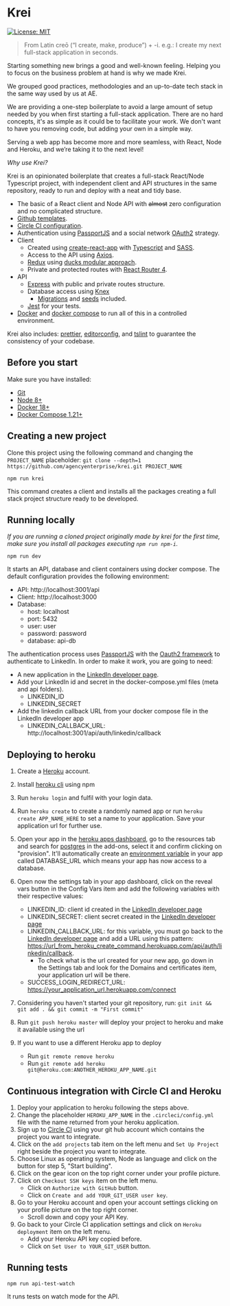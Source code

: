 # Krei
[![License: MIT](https://img.shields.io/badge/License-MIT-yellow.svg)](https://opensource.org/licenses/MIT)

> From Latin creō (“I create, make, produce”) +‎ -i. e.g.: I create my next full-stack application in seconds.

Starting something new brings a good and well-known feeling. Helping you to focus on the business problem at hand is why we made Krei.

We grouped good practices, methodologies and an up-to-date tech stack in the same way used by us at AE.

We are providing a one-step boilerplate to avoid a large amount of setup needed by you when first starting a full-stack application. There are no hard concepts, it's as simple as it could be to facilitate your work. We don't want to have you removing code, but adding your own in a simple way.

Serving a web app has become more and more seamless, with React, Node and Heroku, and we’re taking it to the next level!

*Why use Krei?*

Krei is an opinionated boilerplate that creates a full-stack React/Node Typescript project,  with independent client and API structures in the same repository, ready to run and deploy with a neat and tidy base.

* The basic of a React client and Node API with ~~almost~~ zero configuration and no complicated structure.
* [Github templates](https://blog.github.com/2016-02-17-issue-and-pull-request-templates/).
* [Circle CI configuration](https://circleci.com/docs/2.0/configuration-reference/#section=configuration).
* Authentication using [PassportJS](http://www.passportjs.org/) and a social network [OAuth2](https://oauth.net/2/) strategy.
* Client
  * Created using [create-react-app](https://github.com/facebook/create-react-app) with [Typescript](https://www.typescriptlang.org/docs/home.html) and [SASS](https://sass-lang.com/).
  * Access to the API using [Axios](https://github.com/axios/axios).
  * [Redux](https://github.com/reduxjs/redux) using [ducks modular approach](https://github.com/erikras/ducks-modular-redux).
  * Private and protected routes with [React Router 4](https://reacttraining.com/react-router/core/guides/philosophy).
* API
  * [Express](https://expressjs.com/) with public and private routes structure.
  * Database access using [Knex](https://knexjs.org/)
      * [Migrations](https://knexjs.org/#Migrations-CLI) and [seeds](https://knexjs.org/#Seeds-CLI) included.
  * [Jest](https://jestjs.io/) for your tests.
* [Docker](https://docs.docker.com) and [docker compose](https://docs.docker.com/compose/) to run all of this in a controlled environment.

Krei also includes: [prettier](https://github.com/prettier/prettier), [editorconfig](https://editorconfig.org/), and [tslint](https://palantir.github.io/tslint/) to guarantee the consistency of your codebase.

## Before you start

Make sure you have installed:

- [Git](https://git-scm.com/book/en/v2/Getting-Started-Installing-Git)
- [Node 8+](https://nodejs.org/en/)
- [Docker 18+](https://docs.docker.com/install/)
- [Docker Compose 1.21+](https://docs.docker.com/compose/install/)

## Creating a new project

Clone this project using the following command and changing the `PROJECT_NAME` placeholder: `git clone --depth=1 https://github.com/agencyenterprise/krei.git PROJECT_NAME`

```shell
npm run krei
```

This command creates a client and installs all the packages creating a full stack project structure ready to be developed.

## Running locally

*If you are running a cloned project originally made by krei for the first time, make sure you install all packages executing `npm run npm-i`.*

```shell
npm run dev
```

It starts an API, database and client containers using docker compose. The default configuration provides the following environment:

- API: http://localhost:3001/api
- Client: http://localhost:3000
- Database:
  - host: localhost
  - port: 5432
  - user: user
  - password: password
  - database: api-db

The authentication process uses [PassportJS](http://www.passportjs.org/) with the [Oauth2 framework](https://oauth.net/2/) to authenticate to LinkedIn. In order to make it work, you are going to need:

- A new application in the [LinkedIn developer page](https://www.linkedin.com/developer/apps).
- Add your LinkedIn id and secret in the docker-compose.yml files (meta and api folders).
  - LINKEDIN_ID
  - LINKEDIN_SECRET
- Add the linkedin callback URL from your docker compose file in the LinkedIn developer app
  - LINKEDIN_CALLBACK_URL: http://localhost:3001/api/auth/linkedin/callback

## Deploying to heroku

1. Create a [Heroku](https://www.heroku.com/) account.
2. Install [heroku cli](https://www.npmjs.com/package/heroku) using npm
3. Run `heroku login` and fulfil with your login data.
4. Run `heroku create` to create a randomly named app or run `heroku create APP_NAME_HERE` to set a name to your application. Save your application url for further use.
5. Open your app in the [heroku apps dashboard](https://dashboard.heroku.com/apps), go to the resources tab and search for [postgres](https://elements.heroku.com/addons/heroku-postgresql) in the add-ons, select it and confirm clicking on "provision". It'll automatically create an [environment variable](https://devcenter.heroku.com/articles/config-vars) in your app called DATABASE_URL which means your app has now access to a database.
6. Open now the settings tab in your app dashboard, click on the reveal vars button in the Config Vars item and add the following variables with their respective values:

   - LINKEDIN_ID: client id created in the [LinkedIn developer page](https://www.linkedin.com/developer/apps)
   - LINKEDIN_SECRET: client secret created in the [LinkedIn developer page](https://www.linkedin.com/developer/apps)
   - LINKEDIN_CALLBACK_URL: for this variable, you must go back to the [LinkedIn developer page](https://www.linkedin.com/developer/apps) and add a URL using this pattern: https://url_from_heroku_create_command.herokuapp.com/api/auth/linkedin/callback.
     - To check what is the url created for your new app, go down in the Settings tab and look for the Domains and certificates item, your application url will be there.
   - SUCCESS_LOGIN_REDIRECT_URL: https://your_application_url.herokuapp.com/connect

7. Considering you haven't started your git repository, run: `git init && git add . && git commit -m "First commit"`
8. Run `git push heroku master` will deploy your project to heroku and make it available using the url
9. If you want to use a different Heroku app to deploy
   - Run `git remote remove heroku`
   - Run `git remote add heroku git@heroku.com:ANOTHER_HEROKU_APP_NAME.git`

## Continuous integration with Circle CI and Heroku

1. Deploy your application to heroku following the steps above.
2. Change the placeholder `HEROKU_APP_NAME` in the `.circleci/config.yml` file with the name returned from your heroku application.
3. Sign up to [Circle CI](https://circleci.com/) using your git hub account which contains the project you want to integrate.
4. Click on the `add projects` tab item on the left menu and `Set Up Project` right beside the project you want to integrate.
5. Choose Linux as operating system, Node as language and click on the button for step 5, "Start building".
6. Click on the gear icon on the top right corner under your profile picture.
7. Click on `Checkout SSH keys` item on the left menu.
    * Click on `Authorize with GitHub` button.
    * Click on `Create and add YOUR_GIT_USER user key`.
8.  Go to your Heroku account and open your account settings clicking on your profile picture on the top right corner.
    * Scroll down and copy your API Key.
9.  Go back to your Circle CI application settings and click on `Heroku deployment` item on the left menu.
    * Add your Heroku API key copied before.
    * Click on `Set User to YOUR_GIT_USER` button.

## Running tests

```shell
npm run api-test-watch
```

It runs tests on watch mode for the API.

